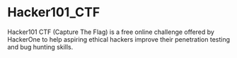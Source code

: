 # Hacker101_CTF
Hacker101 CTF (Capture The Flag) is a free online challenge offered by HackerOne to help aspiring ethical hackers improve their penetration testing and bug hunting skills.
